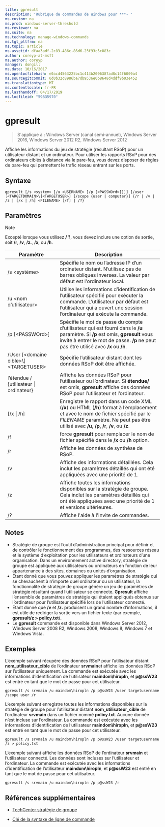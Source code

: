```yaml
---
title: gpresult
description: 'Rubrique de commandes de Windows pour ***- '
ms.custom: na
ms.prod: windows-server-threshold
ms.reviewer: na
ms.suite: na
ms.technology: manage-windows-commands
ms.tgt_pltfrm: na
ms.topic: article
ms.assetid: dfaa3adf-2c83-486c-86d6-23f93c5c883c
author: coreyp-at-msft
ms.author: coreyp
manager: dongill
ms.date: 10/16/2017
ms.openlocfilehash: e0acd4563225bc1c413b2096387ad8c14f6009a4
ms.sourcegitcommit: 0d0b32c8986ba7db9536e0b8648d4ddf9b03e452
ms.translationtype: MT
ms.contentlocale: fr-FR
ms.lasthandoff: 04/17/2019
ms.locfileid: "59835970"
---
```

# <a name="gpresult"></a>gpresult

>S'applique à : Windows Server (canal semi-annuel), Windows Server 2016, Windows Server 2012 R2, Windows Server 2012

Affiche les informations du jeu de stratégie (résultant RSoP) pour un utilisateur distant et un ordinateur.
Pour utiliser les rapports RSoP pour des ordinateurs ciblés à distance via le pare-feu, vous devez disposer de règles de pare-feu qui permettent le trafic réseau entrant sur les ports.
## <a name="syntax"></a>Syntaxe
```
gpresult [/s <system> [/u <USERNAME> [/p [<PASSWOrd>]]]] [/user [<TARGETDOMAIN>\]<TARGETUSER>] [/scope {user | computer}] {/r | /v | /z | [/x | /h] <FILENAME> [/f] | /?}
```
## <a name="parameters"></a>Paramètres
> [!NOTE]
> Excepté lorsque vous utilisez **/ ?**, vous devez inclure une option de sortie, soit **/r**, **/v**, **/z.**, **/x**, ou **/h**.

|Paramètre|Description|
|-------|--------|
|/s \<système\>|Spécifie le nom ou l’adresse IP d’un ordinateur distant. N’utilisez pas de barres obliques inverses. La valeur par défaut est l'ordinateur local.|
|/u \<nom d’utilisateur\>|Utilise les informations d’identification de l’utilisateur spécifié pour exécuter la commande. L’utilisateur par défaut est l’utilisateur qui a ouvert une session l’ordinateur qui exécute la commande.|
|/p [\<PASSWOrd\>]|Spécifie le mot de passe du compte d’utilisateur qui est fourni dans le **/u** paramètre. Si **/p** est omis, **gpresult** vous invite à entrer le mot de passe. **/p** ne peut pas être utilisé avec **/x** ou **/h**.|
|/User [\<domaine cible\>\\]\<TARGETUSER\>|Spécifie l’utilisateur distant dont les données RSoP doit être affichée.|
|l’étendue / {utilisateur &#124; ordinateur}|Affiche les données RSoP pour l’utilisateur ou l’ordinateur. Si **étendue/** est omis, **gpresult** affiche des données RSoP pour l’utilisateur et l’ordinateur.|
|[/x &#124; /h] <FILENAME>|Enregistre le rapport dans un code XML (**/x**) ou HTML (**/h**) format à l’emplacement et avec le nom de fichier spécifié par le *FILENAME* paramètre. Ne peut pas être utilisé avec **/u**, **/p**, **/r**, **/v**, ou **/z**.|
|/f|force **gpresult** pour remplacer le nom de fichier spécifié dans le **/x** ou **/h** option.|
|/r|Affiche les données de synthèse de RSoP.|
|/v|Affiche des informations détaillées. Cela inclut les paramètres détaillés qui ont été appliquées avec une priorité de 1.|
|/z|Affiche toutes les informations disponibles sur la stratégie de groupe. Cela inclut les paramètres détaillés qui ont été appliquées avec une priorité de 1 et versions ultérieures.|
|/?|Affiche l'aide à l'invite de commandes.|
## <a name="remarks"></a>Notes
-   Stratégie de groupe est l’outil d’administration principal pour définir et de contrôler le fonctionnement des programmes, des ressources réseau et le système d’exploitation pour les utilisateurs et ordinateurs d’une organisation. Dans un environnement active directory, stratégie de groupe est appliquée aux utilisateurs ou ordinateurs en fonction de leur appartenance à des sites, domaines ou unités d’organisation.
-   Étant donné que vous pouvez appliquer les paramètres de stratégie qui se chevauchent à n’importe quel ordinateur ou un utilisateur, la fonctionnalité de stratégie de groupe génère un jeu de paramètres de stratégie résultant quand l’utilisateur se connecte. **Gpresult** affiche l’ensemble de paramètres de stratégie qui étaient appliqués obtenus sur l’ordinateur pour l’utilisateur spécifié lors de l’utilisateur connecté.
-   Étant donné que **/v** et **/z.** produisent un grand nombre d’informations, il est utile de rediriger la sortie vers un fichier texte (par exemple, **gpresult/z > policy.txt**).
-   Le **gpresult** commande est disponible dans Windows Server 2012, Windows Server 2008 R2, Windows 2008, Windows 8, Windows 7 et Windows Vista.
## <a name="BKMK_Examples"></a>Exemples
L’exemple suivant récupère des données RSoP pour l’utilisateur distant **nom_utilisateur_cible** de l’ordinateur **srvmain**et affiche les données RSoP sur l’utilisateur uniquement. La commande est exécutée avec les informations d’identification de l’utilisateur **maindom\hiropln**, et **p@ssW23** est entré en tant que le mot de passe pour cet utilisateur.
```
gpresult /s srvmain /u maindom\hiropln /p p@ssW23 /user targetusername /scope user /r
```
L’exemple suivant enregistre toutes les informations disponibles sur la stratégie de groupe pour l’utilisateur distant **nom_utilisateur_cible** de l’ordinateur **srvmain** dans un fichier nommé **policy.txt**. Aucune donnée n’est incluse sur l’ordinateur. La commande est exécutée avec les informations d’identification de l’utilisateur **maindom\hiropln**, et **p@ssW23** est entré en tant que le mot de passe pour cet utilisateur.
```
gpresult /s srvmain /u maindom\hiropln /p p@ssW23 /user targetusername /z > policy.txt
```
L’exemple suivant affiche les données RSoP de l’ordinateur **srvmain** et l’utilisateur connecté. Les données sont incluses sur l’utilisateur et l’ordinateur. La commande est exécutée avec les informations d’identification de l’utilisateur **maindom\hiropln**, et **p@ssW23** est entré en tant que le mot de passe pour cet utilisateur.
```
gpresult /s srvmain /u maindom\hiropln /p p@ssW23 /r
```
## <a name="additional-references"></a>Références supplémentaires
-   [TechCenter stratégie de groupe](https://go.microsoft.com/fwlink/?LinkID=145531)

-   [Clé de la syntaxe de ligne de commande](command-line-syntax-key.md)
